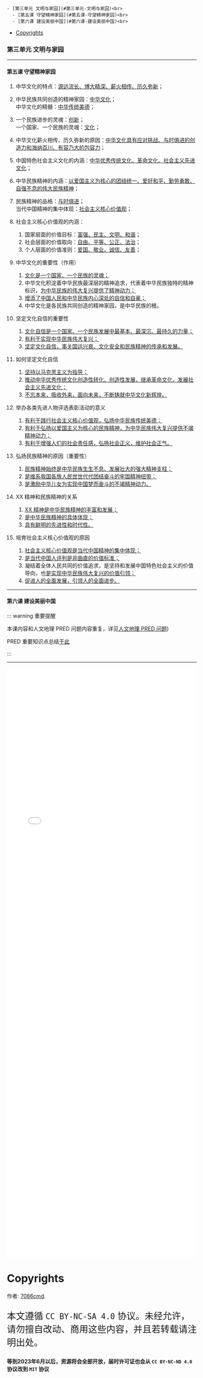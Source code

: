 
    - [第三单元 文明与家园](#第三单元-文明与家园)<br>
      - [第五课 守望精神家园](#第五课-守望精神家园)<br>
      - [第六课 建设美丽中国](#第六课-建设美丽中国)<br>
- [Copyrights](#copyrights)<br>

<div class="divider"></div>


<style>
main {
  /* font-family: "仿宋" !important */
}
</style>
### 第三单元 文明与家园

---

#### 第五课 守望精神家园

1. 中华文化的特点：<u>源远流长、博大精深、薪火相传、历久弥新</u>；
2. 中华民族共同创造的精神家园：<u>中华文化</u>；<br>
   中华文化的精髓：<u>中华传统美德</u>；
3. 一个民族进步的灵魂：<u>创新</u>；<br>
   一个国家、一个民族的灵魂：<u>文化</u>；
4. 中华文化薪火相传、历久弥新的原因：<u>中华文化具有应对挑战、与时俱进的创造力和海纳百川、有容乃大的包容力</u>；
5. 中国特色社会主义文化的内涵：<u>中华优秀传统文化、革命文化、社会主义先进文化</u>；
6. 中华民族精神的内涵：<u>以爱国主义为核心的团结统一、爱好和平、勤劳勇敢、自强不息的伟大民族精神</u>；
7. 民族精神的品格：<u>与时俱进</u>；<br>
   当代中国精神的集中体现：<u>社会主义核心价值观</u>；
8. 社会主义核心价值观的内涵：

    1. 国家层面的价值目标：<u>富强、民主、文明、和谐</u>；
    2. 社会层面的价值取向：<u>自由、平等、公正、法治</u>；
    3. 个人层面的价值准则：<u>爱国、敬业、诚信、友善</u>；

9. 中华文化的重要性（作用）

    1. <u>文化是一个国家、一个民族的灵魂；</u>
    2. 中华文化积淀着中华民族最深层的精神追求，代表着中华民族独特的精神标识，<u>为中华民族的伟大复兴提供了精神动力；</u>
    3. <u>增添了中国人民和中华民族内心深处的自信和自豪；</u>
    4. 中华文化是各民族共同创造的精神家园，是中华民族的根。

10. 坚定文化自信的重要性

    1. <u>文化自信是一个国家、一个民族发展中最基本、最深沉、最持久的力量；</u>
    2. <u>有利于实现中华民族伟大复兴；</u>
    3. <u>坚定文化自信，事关国运兴衰、文化安全和民族精神的传承和发展。</u>

11. 如何坚定文化自信

    1. <u>坚持以马克思主义为指导；</u>
    2. <u>推动中华优秀传统文化创造性转化、创造性发展，继承革命文化，发展社会主义先进文化；</u>
    3. <u>不忘本来，吸收外来，面向未来，不断铸就中华文化新辉煌。</u>

12. 举办各类先进人物评选表彰活动的意义

    1. <u>有利于践行社会主义核心价值观，弘扬中华民族传统美德；</u>
    2. <u>有利于弘扬以爱国主义为核心的民族精神，为中华民族伟大复兴提供不竭精神动力；</u>
    3. <u>有利于增强人们的社会责任感，弘扬社会正义，维护社会正气。</u>

13. 弘扬民族精神的原因（重要性）

    1. <u>民族精神始终是中华民族生生不息、发展壮大的强大精神支柱；</u>
    2. <u>是维系我国各族人民世世代代团结奋斗的牢固精神纽带；</u>
    3. <u>是激励中华儿女为实现中国梦而奋斗的不竭精神动力。</u>

14. XX 精神和民族精神的关系

    1. <u>XX 精神是中华民族精神的丰富和发展；</u>
    2. <u>是中华民族精神的具体体现；</u>
    3. <u>具有鲜明的先进性和时代性。</u>

15. 培育社会主义核心价值观的原因

    1. <u>社会主义核心价值观是当代中国精神的集中体现；</u>
    2. <u>是当代中国人评判是非曲直的价值标准；</u>
    3. 凝结着全体人民共同的价值追求，是坚持和发展中国特色社会主义的价值导向，也<u>是实现中华民族伟大复兴的价值引领；</u>
    4. <u>促进人的全面发展，引领人的全面进步。</u>

---

#### 第六课 建设美丽中国

::: warning 重要提醒

本课内容和人文地理 PRED 问题内容重复，详见[人文地理 PRED 问题](/人文地理/第六单元%20共同面对的全球性问题/))

PRED 重要知识点总结[于此](/整活资料/道德与法治/PRED问题)

:::

---

<iframe src="/assets/summaries-blank/ml-g91-3-5.pdf" frameborder="0" width="100%" height="40%" type="application/pdf"></iframe>

<div class="divider"></div>

<div class="divider"></div>

# Copyrights

作者: [7086cmd](https://github.com/7086cmd).<br>

<p style="font-size: 24px">
本文遵循 <code>CC BY-NC-SA 4.0</code> 协议。未经允许，请勿擅自改动、商用这些内容，并且若转载请注明出处。
</p>

**等到2023年6月以后，资源将会全部开放，届时许可证也会从 `CC BY-NC-ND 4.0` 协议改到 `MIT` 协议**
